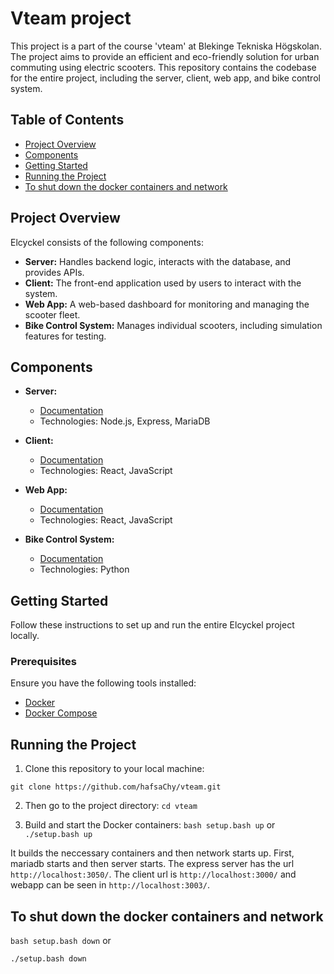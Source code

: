 # Vteam project
This project is a part of the course 'vteam' at Blekinge Tekniska Högskolan. The project aims to provide an efficient and eco-friendly solution for urban commuting using electric scooters. This repository contains the codebase for the entire project, including the server, client, web app, and bike control system.

## Table of Contents

- [Project Overview](#project-overview)
- [Components](#components)
- [Getting Started](#getting-started)
- [Running the Project](#running-the-project)
- [To shut down the docker containers and network](#to-shut-down-the-docker-containers-and-network)

## Project Overview

Elcyckel consists of the following components:

- **Server:** Handles backend logic, interacts with the database, and provides APIs.
- **Client:** The front-end application used by users to interact with the system.
- **Web App:** A web-based dashboard for monitoring and managing the scooter fleet.
- **Bike Control System:** Manages individual scooters, including simulation features for testing.

## Components

- **Server:**
  - [Documentation](server/README.md)
  - Technologies: Node.js, Express, MariaDB

- **Client:**
  - [Documentation](client/README.md)
  - Technologies: React, JavaScript

- **Web App:**
  - [Documentation](webapp/README.md)
  - Technologies: React, JavaScript

- **Bike Control System:**
  - [Documentation](bike/README.md)
  - Technologies: Python

## Getting Started

Follow these instructions to set up and run the entire Elcyckel project locally.

### Prerequisites

Ensure you have the following tools installed:

- [Docker](https://www.docker.com/)
- [Docker Compose](https://docs.docker.com/compose/)

## Running the Project

1. Clone this repository to your local machine:

```git clone https://github.com/hafsaChy/vteam.git```

2.  Then go to the project directory:
   ```cd vteam```

3. Build and start the Docker containers:
```bash setup.bash up```
or 
```./setup.bash up```

It builds the neccessary containers and then network starts up. First, mariadb starts and then server starts. The express server has the url ```http://localhost:3050/```. The client url is ```http://localhost:3000/``` and webapp can be seen in ```http://localhost:3003/```.

## To shut down the docker containers and network
```bash setup.bash down```
or 
```
./setup.bash down
```
